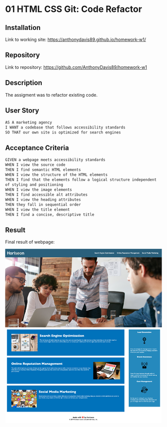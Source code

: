 # 01 HTML CSS Git: Code Refactor

## Installation

Link to working site:
<https://anthonydavis89.github.io/homework-w1/>

## Repository

Link to repository:
<https://github.com/AnthonyDavis89/homework-w1>

## Description

The assigment was to refactor existing code.

## User Story

```
AS A marketing agency
I WANT a codebase that follows accessibility standards
SO THAT our own site is optimized for search engines
```

## Acceptance Criteria

```
GIVEN a webpage meets accessibility standards
WHEN I view the source code
THEN I find semantic HTML elements
WHEN I view the structure of the HTML elements
THEN I find that the elements follow a logical structure independent of styling and positioning
WHEN I view the image elements
THEN I find accessible alt attributes
WHEN I view the heading attributes
THEN they fall in sequential order
WHEN I view the title element
THEN I find a concise, descriptive title
```

## Result

Final result of webpage:

![Final result of webpage](./assets/images/Week01-Refactor-Screenshot.png)
